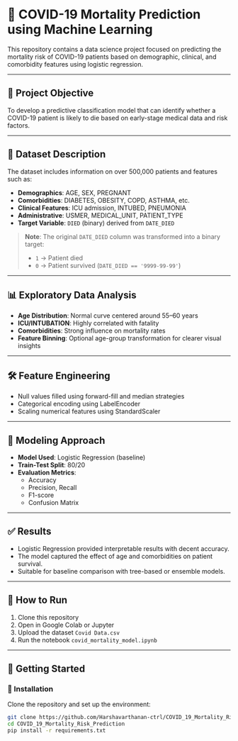 # 🦠 COVID-19 Mortality Prediction using Machine Learning

This repository contains a data science project focused on predicting the mortality risk of COVID-19 patients based on demographic, clinical, and comorbidity features using logistic regression.

---

## 📌 Project Objective

To develop a predictive classification model that can identify whether a COVID-19 patient is likely to die based on early-stage medical data and risk factors.

---

## 🧾 Dataset Description

The dataset includes information on over 500,000 patients and features such as:

- **Demographics**: AGE, SEX, PREGNANT  
- **Comorbidities**: DIABETES, OBESITY, COPD, ASTHMA, etc.  
- **Clinical Features**: ICU admission, INTUBED, PNEUMONIA  
- **Administrative**: USMER, MEDICAL_UNIT, PATIENT_TYPE  
- **Target Variable**: `DIED` (binary) derived from `DATE_DIED`

> **Note**: The original `DATE_DIED` column was transformed into a binary target:
> - `1` → Patient died
> - `0` → Patient survived (`DATE_DIED == '9999-99-99'`)

---

## 📊 Exploratory Data Analysis

- **Age Distribution**: Normal curve centered around 55–60 years
- **ICU/INTUBATION**: Highly correlated with fatality
- **Comorbidities**: Strong influence on mortality rates
- **Feature Binning**: Optional age-group transformation for clearer visual insights

---

## 🛠️ Feature Engineering

- Null values filled using forward-fill and median strategies
- Categorical encoding using LabelEncoder
- Scaling numerical features using StandardScaler

---

## 🤖 Modeling Approach

- **Model Used**: Logistic Regression (baseline)
- **Train-Test Split**: 80/20
- **Evaluation Metrics**:
  - Accuracy
  - Precision, Recall
  - F1-score
  - Confusion Matrix

---

## ✅ Results

- Logistic Regression provided interpretable results with decent accuracy.
- The model captured the effect of age and comorbidities on patient survival.
- Suitable for baseline comparison with tree-based or ensemble models.

---

## 🚀 How to Run

1. Clone this repository
2. Open in Google Colab or Jupyter
3. Upload the dataset `Covid Data.csv`
4. Run the notebook `covid_mortality_model.ipynb`

---

## 🚀 Getting Started

### 🔧 Installation

Clone the repository and set up the environment:

```bash
git clone https://github.com/Harshavarthanan-ctrl/COVID_19_Mortality_Risk_Prediction.git
cd COVID_19_Mortality_Risk_Prediction
pip install -r requirements.txt


